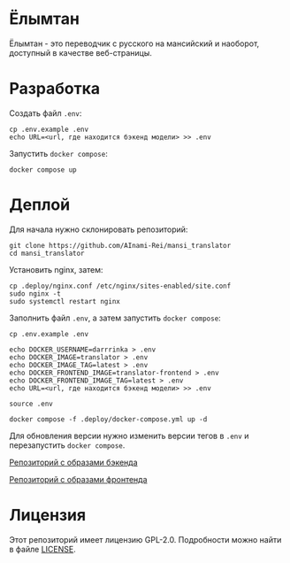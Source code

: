 # Ёлымтан
Ёлымтан - это переводчик с русского на мансийский и наоборот, доступный в качестве веб-страницы.

# Разработка
Создать файл `.env`:
```
cp .env.example .env
echo URL=<url, где находится бэкенд модели> >> .env
```

Запустить `docker compose`:
```
docker compose up
```

# Деплой
Для начала нужно склонировать репозиторий:
```
git clone https://github.com/AInami-Rei/mansi_translator
cd mansi_translator
```

Установить nginx, затем:
```
cp .deploy/nginx.conf /etc/nginx/sites-enabled/site.conf
sudo nginx -t
sudo systemctl restart nginx
```

Заполнить файл `.env`, а затем запустить `docker compose`:
```
cp .env.example .env

echo DOCKER_USERNAME=darrrinka > .env
echo DOCKER_IMAGE=translator > .env
echo DOCKER_IMAGE_TAG=latest > .env
echo DOCKER_FRONTEND_IMAGE=translator-frontend > .env
echo DOCKER_FRONTEND_IMAGE_TAG=latest > .env
echo URL=<url, где находится бэкенд модели> >> .env

source .env

docker compose -f .deploy/docker-compose.yml up -d
```

Для обновления версии нужно изменить версии тегов в `.env` и перезапустить `docker compose`.

[Репозиторий с образами бэкенда](https://hub.docker.com/repository/docker/darrrinka/translator)

[Репозиторий с образами фронтенда](https://hub.docker.com/repository/docker/darrrinka/translator-frontend)

# Лицензия
Этот репозиторий имеет лицензию GPL-2.0. Подробности можно найти в файле [LICENSE](https://github.com/AInami-Rei/mansi_translator/blob/dev/LICENSE).
